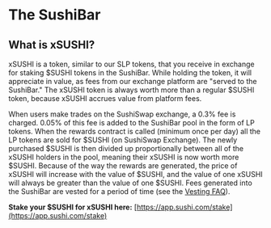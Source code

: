 # The SushiBar

## What is xSUSHI?

xSUSHI is a token, similar to our SLP tokens, that you receive in exchange for staking $SUSHI tokens in the SushiBar. While holding the token, it will appreciate in value, as fees from our exchange platform are "served to the SushiBar." The xSUSHI token is always worth more than a regular $SUSHI token, because xSUSHI accrues value from platform fees.

When users make trades on the SushiSwap exchange, a 0.3% fee is charged. 0.05% of this fee is added to the SushiBar pool in the form of LP tokens. When the rewards contract is called (minimum once per day) all the LP tokens are sold for $SUSHI (on SushiSwap Exchange). The newly purchased $SUSHI is then divided up proportionally between all of the xSUSHI holders in the pool, meaning their xSUSHI is now worth more $SUSHI. Because of the way the rewards are generated, the price of xSUSHI will increase with the value of $SUSHI, and the value of one xSUSHI will always be greater than the value of one $SUSHI. Fees generated into the SushiBar are vested for a period of time (see the [Vesting FAQ](/docs/FAQ/Vesting%20FAQ)).

**Stake your $SUSHI for xSUSHI here:** [https://app.sushi.com/stake](https://app.sushi.com/stake)
